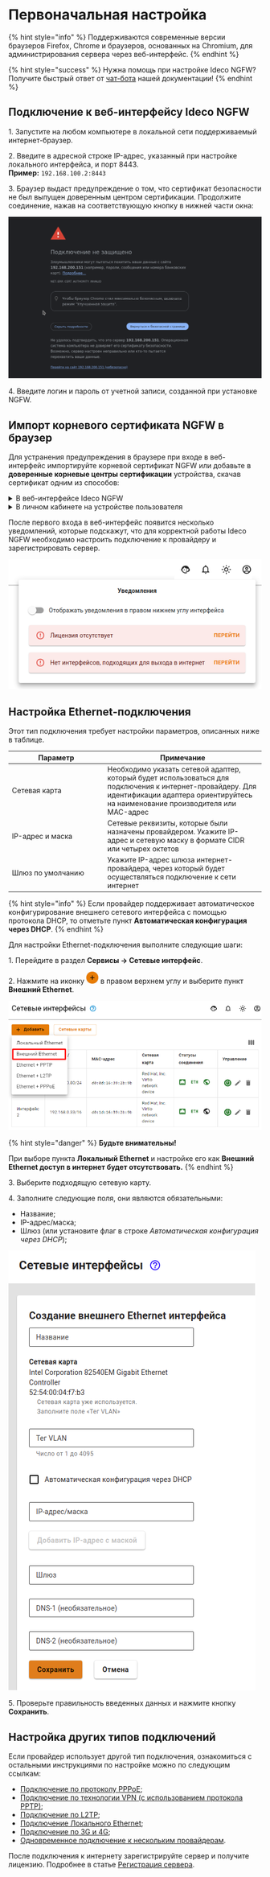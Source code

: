 # Первоначальная настройка

{% hint style="info" %}
Поддерживаются современные версии браузеров Firefox, Chrome и браузеров, основанных на Chromium, для администрирования сервера через веб-интерфейс.
{% endhint %}

{% hint style="success" %}
Нужна помощь при настройке Ideco NGFW? Получите быстрый ответ от [чат-бота](https://gpt-docs.ideco.ru/) нашей документации!
{% endhint %}

## Подключение к веб-интерфейсу Ideco NGFW

1\. Запустите на любом компьютере в локальной сети поддерживаемый интернет-браузер.

2\. Введите в адресной строке IP-адрес, указанный при настройке локального интерфейса, и порт 8443.\
   **Пример:** `192.168.100.2:8443`

3\. Браузер выдаст предупреждение о том, что сертификат безопасности не был выпущен доверенным центром сертификации. Продолжите соединение, нажав на соответствующую кнопку в нижней части окна:

![](/.gitbook/assets/browser-chrome.gif)

4\. Введите логин и пароль от учетной записи, созданной при установке NGFW.

## Импорт корневого сертификата NGFW в браузер

Для устранения предупреждения в браузере при входе в веб-интерфейс импортируйте корневой сертификат NGFW или добавьте в **доверенные корневые центры сертификации** устройства, скачав сертификат одним из способов:

<details>

<summary>В веб-интерфейсе Ideco NGFW</summary>

* В разделе **Сервисы-> Сертификаты -> Загруженные сертификаты** нажмите на кнопку ![](/.gitbook/assets/icon-download.png):

![](/.gitbook/assets/initial-setup1.png)

* В разделе **Правила трафика -> Контент-фильтр -> Настройки**:

![](/.gitbook/assets/initial-setup2.png)

</details>

<details>

<summary>В личном кабинете на устройстве пользователя</summary>

Зайдите в личный кабинет Ideco NGFW под учетной записью одного из имеющихся пользователей:

![](/.gitbook/assets/user-personal-account5.png)

Для публикации личного кабинета пользователя воспользуйтесь [статьей](/settings/users/user-personal-acсount.md).

</details>

После первого входа в веб-интерфейс появится несколько уведомлений, которые подскажут, что для корректной работы Ideco NGFW необходимо настроить подключение к провайдеру и зарегистрировать сервер.

![](../.gitbook/assets/notifications.png)

## Настройка **Ethernet-подключения**

Этот тип подключения требует настройки параметров, описанных ниже в таблице.

<table><thead><tr><th width="176">Параметр</th><th>Примечание</th></tr></thead><tbody><tr><td>Сетевая карта</td><td>Необходимо указать сетевой адаптер, который будет использоваться для подключения к интернет-провайдеру. Для идентификации адаптера ориентируйтесь на наименование производителя или MAC-адрес</td></tr><tr><td>IP-адрес и маска</td><td>Сетевые реквизиты, которые были назначены провайдером. Укажите IP-адрес и сетевую маску в формате CIDR или четырех октетов</td></tr><tr><td>Шлюз по умолчанию</td><td>Укажите IP-адрес шлюза интернет-провайдера, через который будет осуществляться подключение к сети интернет</td></tr></tbody></table>

{% hint style="info" %}
Если провайдер поддерживает автоматическое конфигурирование внешнего сетевого интерфейса с помощью протокола DHCP, то отметьте пункт **Автоматическая конфигурация через DHCP**.
{% endhint %}

Для настройки Ethernet-подключения выполните следующие шаги:

1\. Перейдите в раздел **Сервисы -> Сетевые интерфейс**.

2\. Нажмите на иконку ![ok\_with\_icon.png](../.gitbook/assets/ok-with-icon.png) в правом верхнем углу и выберите пункт **Внешний Ethernet**.

![](../.gitbook/assets/create-interface.png)

{% hint style="danger" %}
**Будьте внимательны!**

При выборе пункта **Локальный Ethernet** и настройке его как **Внешний Ethernet доступ в интернет будет отсутствовать.**
{% endhint %}

3\. Выберите подходящую сетевую карту.

4\. Заполните следующие поля, они являются обязательными:

* Название;
* IP-адрес/маска;
* Шлюз (или установите флаг в строке _Автоматическая конфигурация через DHCP_);

![](../.gitbook/assets/create-int.png)

5\. Проверьте правильность введенных данных и нажмите кнопку **Сохранить**.

## Настройка других типов подключений

Если провайдер использует другой тип подключения, ознакомиться с остальными инструкциями по настройке можно по следующим ссылкам:

* [Подключение по протоколу PPPoE](../settings/services/connection-to-provider/pppoe-connection.md);
* [Подключение по технологии VPN (с использованием протокола PPTP)](../settings/services/connection-to-provider/pptp-connection.md);
* [Подключение по L2TP](../settings/services/connection-to-provider/l2tp-connection.md);
* [Подключение Локального Ethernet](../settings/services/connection-to-provider/local-ethernet.md);
* [Подключение по 3G и 4G](../settings/services/connection-to-provider/3g-4g-connection.md);
* [Одновременное подключение к нескольким провайдерам](../settings/services/multiple-simultaneous-connections.md).

После подключения к интернету зарегистрируйте сервер и получите лицензию. Подробнее в статье [Регистрация сервера](../recipes/server-maintenance/server-registration.md).
